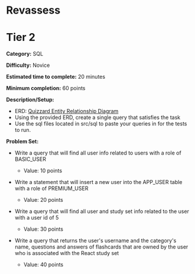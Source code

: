 # Revassess
# Tier 2

**Category:** SQL

**Difficulty:** Novice

**Estimated time to complete:** 20 minutes

**Minimum completion:** 60 points

**Description/Setup:**
  - ERD: [Quizzard Entity Relationship Diagram](https://revature-note-assets.s3.amazonaws.com/quizzard-erd.png)
  - Using the provided ERD, create a single query that satisfies the task
  - Use the sql files located in src/sql to paste your queries in for the tests to run.

**Problem Set:**
  - Write a query that will find all user info related to users with a role of BASIC_USER
    - Value: 10 points


  - Write a statement that will insert a new user into the APP_USER table with a role of PREMIUM_USER
    - Value: 20 points


  - Write a query that will find all user and study set info related to the user with a user id of 5
    - Value: 30 points
	

  - Write a query that returns the user's username and the category's name, questions and answers of flashcards that are owned by the user who is associated with the React study set
    - Value: 40 points


